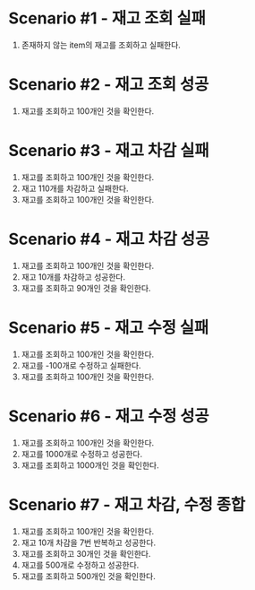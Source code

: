 # Scenario #1 - 재고 조회 실패
1. 존재하지 않는 item의 재고를 조회하고 실패한다. 

# Scenario #2 - 재고 조회 성공
1. 재고를 조회하고 100개인 것을 확인한다.

# Scenario #3 - 재고 차감 실패
1. 재고를 조회하고 100개인 것을 확인한다.
2. 재고 110개를 차감하고 실패한다.
3. 재고를 조회하고 100개인 것을 확인한다.

# Scenario #4 - 재고 차감 성공
1. 재고를 조회하고 100개인 것을 확인한다.
2. 재고 10개를 차감하고 성공한다.
3. 재고를 조회하고 90개인 것을 확인한다.

# Scenario #5 - 재고 수정 실패
1. 재고를 조회하고 100개인 것을 확인한다.
2. 재고를 -100개로 수정하고 실패한다.
3. 재고를 조회하고 100개인 것을 확인한다.

# Scenario #6 - 재고 수정 성공
1. 재고를 조회하고 100개인 것을 확인한다.
2. 재고를 1000개로 수정하고 성공한다.
3. 재고를 조회하고 1000개인 것을 확인한다.

# Scenario #7 - 재고 차감, 수정 종합
1. 재고를 조회하고 100개인 것을 확인한다.
2. 재고 10개 차감을 7번 반복하고 성공한다.
3. 재고를 조회하고 30개인 것을 확인한다.
4. 재고를 500개로 수정하고 성공한다.
5. 재고를 조회하고 500개인 것을 확인한다.
